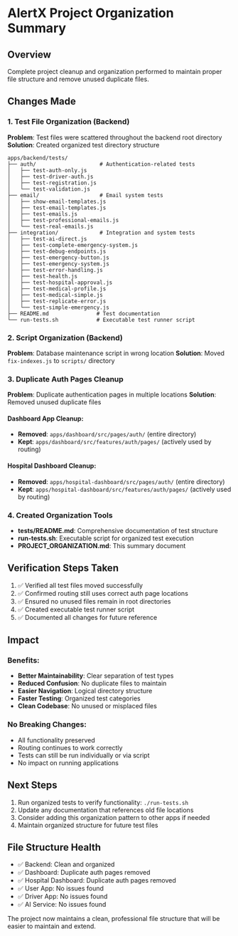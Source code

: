 # AlertX Project Organization Summary

## Overview

Complete project cleanup and organization performed to maintain proper file structure and remove unused duplicate files.

## Changes Made

### 1. Test File Organization (Backend)

**Problem**: Test files were scattered throughout the backend root directory
**Solution**: Created organized test directory structure

```
apps/backend/tests/
├── auth/                    # Authentication-related tests
│   ├── test-auth-only.js
│   ├── test-driver-auth.js
│   ├── test-registration.js
│   └── test-validation.js
├── email/                   # Email system tests
│   ├── show-email-templates.js
│   ├── test-email-templates.js
│   ├── test-emails.js
│   ├── test-professional-emails.js
│   └── test-real-emails.js
├── integration/             # Integration and system tests
│   ├── test-ai-direct.js
│   ├── test-complete-emergency-system.js
│   ├── test-debug-endpoints.js
│   ├── test-emergency-button.js
│   ├── test-emergency-system.js
│   ├── test-error-handling.js
│   ├── test-health.js
│   ├── test-hospital-approval.js
│   ├── test-medical-profile.js
│   ├── test-medical-simple.js
│   ├── test-replicate-error.js
│   └── test-simple-emergency.js
├── README.md               # Test documentation
└── run-tests.sh            # Executable test runner script
```

### 2. Script Organization (Backend)

**Problem**: Database maintenance script in wrong location
**Solution**: Moved `fix-indexes.js` to `scripts/` directory

### 3. Duplicate Auth Pages Cleanup

**Problem**: Duplicate authentication pages in multiple locations
**Solution**: Removed unused duplicate files

#### Dashboard App Cleanup:

- **Removed**: `apps/dashboard/src/pages/auth/` (entire directory)
- **Kept**: `apps/dashboard/src/features/auth/pages/` (actively used by routing)

#### Hospital Dashboard Cleanup:

- **Removed**: `apps/hospital-dashboard/src/pages/auth/` (entire directory)
- **Kept**: `apps/hospital-dashboard/src/features/auth/pages/` (actively used by routing)

### 4. Created Organization Tools

- **tests/README.md**: Comprehensive documentation of test structure
- **run-tests.sh**: Executable script for organized test execution
- **PROJECT_ORGANIZATION.md**: This summary document

## Verification Steps Taken

1. ✅ Verified all test files moved successfully
2. ✅ Confirmed routing still uses correct auth page locations
3. ✅ Ensured no unused files remain in root directories
4. ✅ Created executable test runner script
5. ✅ Documented all changes for future reference

## Impact

### Benefits:

- **Better Maintainability**: Clear separation of test types
- **Reduced Confusion**: No duplicate files to maintain
- **Easier Navigation**: Logical directory structure
- **Faster Testing**: Organized test categories
- **Clean Codebase**: No unused or misplaced files

### No Breaking Changes:

- All functionality preserved
- Routing continues to work correctly
- Tests can still be run individually or via script
- No impact on running applications

## Next Steps

1. Run organized tests to verify functionality: `./run-tests.sh`
2. Update any documentation that references old file locations
3. Consider adding this organization pattern to other apps if needed
4. Maintain organized structure for future test files

## File Structure Health

- ✅ Backend: Clean and organized
- ✅ Dashboard: Duplicate auth pages removed
- ✅ Hospital Dashboard: Duplicate auth pages removed
- ✅ User App: No issues found
- ✅ Driver App: No issues found
- ✅ AI Service: No issues found

The project now maintains a clean, professional file structure that will be easier to maintain and extend.
